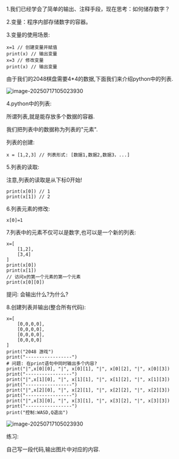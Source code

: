 1.我们已经学会了简单的输出、注释手段，现在思考：如何储存数字？

2.变量：程序内部存储数字的容器。

3.变量的使用场景:

```
x=1 // 创建变量并赋值
print(x) // 输出变量
x=3 // 修改变量
print(x) // 输出变量
```



由于我们的2048棋盘需要4*4的数据,下面我们来介绍python中的列表.

![image-20250717105023930](C:\Users\AmpMing\AppData\Roaming\Typora\typora-user-images\image-20250717105023930.png)

4.python中的列表:

所谓列表,就是能存放多个数据的容器.

我们把列表中的数据称为列表的"元素".

列表的创建:

```
x = [1,2,3] // 列表形式: [数据1,数据2,数据3，...]
```



5.列表的读取:

注意,列表的读取是从下标0开始!

```
print(x[0]) // 1
print(x[1]) // 2
```



6.列表元素的修改:

```
x[0]=1
```



7.列表中的元素不仅可以是数字,也可以是一个新的列表:

```
x=[
	[1,2],
	[3,4]
]
print(x[0])
print(x[1])
// 访问x的第一个元素的第一个元素
print(x[0][0])
```

提问: 会输出什么?为什么?



8.创建列表并输出(整合所有代码):

```
x=[
	[0,0,0,0],
	[0,0,0,0],
	[0,0,0,0],
	[0,0,0,0]
]
print("2048 游戏")
print("-----------------")
# 问题: 在print语句中同时输出多个内容?
print("|",x[0][0], "|", x[0][1], "|", x[0][2], "|", x[0][3])
print("-----------------")
print("|",x[1][0], "|", x[1][1], "|", x[1][2], "|", x[1][3])
print("-----------------")
print("|",x[2][0], "|", x[2][1], "|", x[2][2], "|", x[2][3])
print("-----------------")
print("|",x[3][0], "|", x[3][1], "|", x[3][2], "|", x[3][3])
print("-----------------")
print("控制:WASD,Q退出")
```

![image-20250717105023930](C:\Users\AmpMing\AppData\Roaming\Typora\typora-user-images\image-20250717105023930.png)





练习:

自己写一段代码,输出图片中对应的内容.

